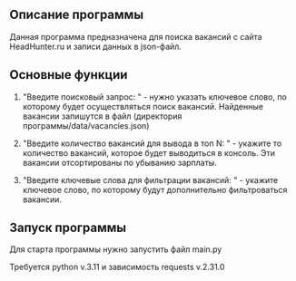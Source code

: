 ## Описание программы
Данная программа предназначена для поиска вакансий с сайта HeadHunter.ru и записи данных в json-файл.

## Основные функции
1. "Введите поисковый запрос: " - нужно указать ключевое слово, по которому будет осуществляться поиск вакансий.
Найденные вакансии запишутся в файл (директория программы/data/vacancies.json)

2. "Введите количество вакансий для вывода в топ N: " - укажите то количество вакансий, которое будет выводиться в консоль. Эти вакансии отсортированы по убыванию зарплаты.

3. "Введите ключевые слова для фильтрации вакансий: " - укажите ключевое слово, по которому будут дополнительно фильтроваться вакансии.

## Запуск программы
Для старта программы нужно запустить файл main.py

Требуется python v.3.11 и зависимость requests v.2.31.0
